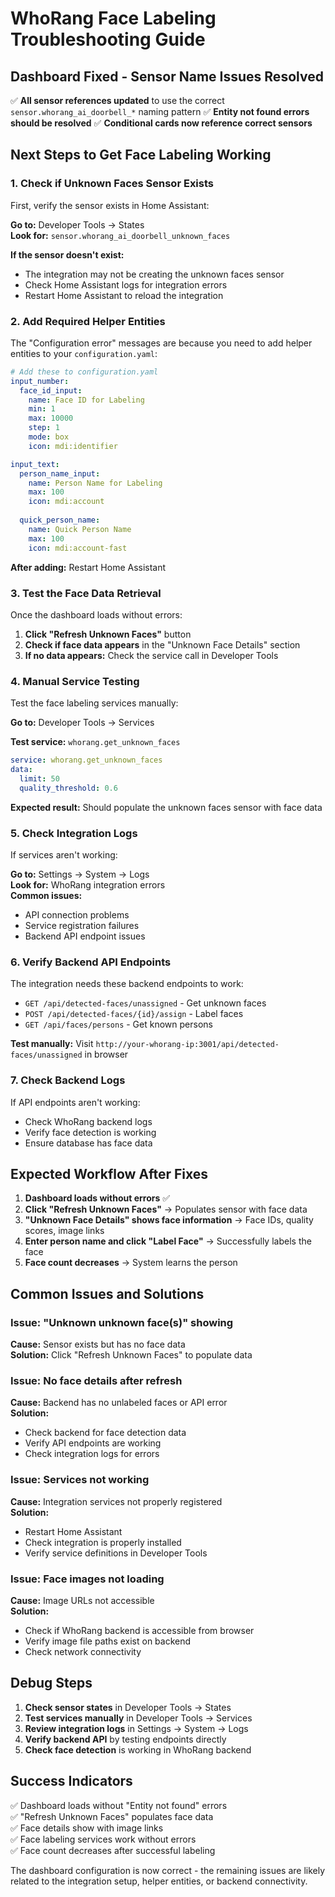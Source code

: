 # WhoRang Face Labeling Troubleshooting Guide

## Dashboard Fixed - Sensor Name Issues Resolved

✅ **All sensor references updated** to use the correct `sensor.whorang_ai_doorbell_*` naming pattern
✅ **Entity not found errors should be resolved** 
✅ **Conditional cards now reference correct sensors**

## Next Steps to Get Face Labeling Working

### 1. Check if Unknown Faces Sensor Exists
First, verify the sensor exists in Home Assistant:

**Go to:** Developer Tools → States  
**Look for:** `sensor.whorang_ai_doorbell_unknown_faces`

**If the sensor doesn't exist:**
- The integration may not be creating the unknown faces sensor
- Check Home Assistant logs for integration errors
- Restart Home Assistant to reload the integration

### 2. Add Required Helper Entities
The "Configuration error" messages are because you need to add helper entities to your `configuration.yaml`:

```yaml
# Add these to configuration.yaml
input_number:
  face_id_input:
    name: Face ID for Labeling
    min: 1
    max: 10000
    step: 1
    mode: box
    icon: mdi:identifier

input_text:
  person_name_input:
    name: Person Name for Labeling
    max: 100
    icon: mdi:account
    
  quick_person_name:
    name: Quick Person Name
    max: 100
    icon: mdi:account-fast
```

**After adding:** Restart Home Assistant

### 3. Test the Face Data Retrieval
Once the dashboard loads without errors:

1. **Click "Refresh Unknown Faces"** button
2. **Check if face data appears** in the "Unknown Face Details" section
3. **If no data appears:** Check the service call in Developer Tools

### 4. Manual Service Testing
Test the face labeling services manually:

**Go to:** Developer Tools → Services

**Test service:** `whorang.get_unknown_faces`
```yaml
service: whorang.get_unknown_faces
data:
  limit: 50
  quality_threshold: 0.6
```

**Expected result:** Should populate the unknown faces sensor with face data

### 5. Check Integration Logs
If services aren't working:

**Go to:** Settings → System → Logs  
**Look for:** WhoRang integration errors  
**Common issues:**
- API connection problems
- Service registration failures
- Backend API endpoint issues

### 6. Verify Backend API Endpoints
The integration needs these backend endpoints to work:
- `GET /api/detected-faces/unassigned` - Get unknown faces
- `POST /api/detected-faces/{id}/assign` - Label faces
- `GET /api/faces/persons` - Get known persons

**Test manually:** Visit `http://your-whorang-ip:3001/api/detected-faces/unassigned` in browser

### 7. Check Backend Logs
If API endpoints aren't working:
- Check WhoRang backend logs
- Verify face detection is working
- Ensure database has face data

## Expected Workflow After Fixes

1. **Dashboard loads without errors** ✅
2. **Click "Refresh Unknown Faces"** → Populates sensor with face data
3. **"Unknown Face Details" shows face information** → Face IDs, quality scores, image links
4. **Enter person name and click "Label Face"** → Successfully labels the face
5. **Face count decreases** → System learns the person

## Common Issues and Solutions

### Issue: "Unknown unknown face(s)" showing
**Cause:** Sensor exists but has no face data  
**Solution:** Click "Refresh Unknown Faces" to populate data

### Issue: No face details after refresh
**Cause:** Backend has no unlabeled faces or API error  
**Solution:** 
- Check backend for face detection data
- Verify API endpoints are working
- Check integration logs for errors

### Issue: Services not working
**Cause:** Integration services not properly registered  
**Solution:**
- Restart Home Assistant
- Check integration is properly installed
- Verify service definitions in Developer Tools

### Issue: Face images not loading
**Cause:** Image URLs not accessible  
**Solution:**
- Check if WhoRang backend is accessible from browser
- Verify image file paths exist on backend
- Check network connectivity

## Debug Steps

1. **Check sensor states** in Developer Tools → States
2. **Test services manually** in Developer Tools → Services  
3. **Review integration logs** in Settings → System → Logs
4. **Verify backend API** by testing endpoints directly
5. **Check face detection** is working in WhoRang backend

## Success Indicators

✅ Dashboard loads without "Entity not found" errors  
✅ "Refresh Unknown Faces" populates face data  
✅ Face details show with image links  
✅ Face labeling services work without errors  
✅ Face count decreases after successful labeling  

The dashboard configuration is now correct - the remaining issues are likely related to the integration setup, helper entities, or backend connectivity.
